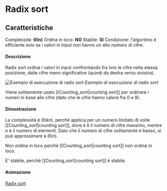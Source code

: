 # Radix sort
## Caratteristiche
Complessità: $\boldsymbol{\Theta(n)}$
Ordina in loco: **NO**
Stabile: **SI**
Condizione: l'algoritmo è efficiente solo se i valori in input non hanno un alto numero di cifre.

#### Descrizione
Radix sort ordina i valori in input confrontando fra loro le cifre nella stessa posizione, dalle cifre meno significative (quindi da destra verso sinistra).

![Esempio di esecuzione di radix sort](https://ds055uzetaobb.cloudfront.net/brioche/uploads/IEZs8xJML3-radixsort_ed.png?width=1200)
*Esempio di esecuzione di radix sort*

Viene solitamente usato [[Counting_sort|counting sort]] per ordinare i numeri in base alle cifre (dato che le cifre hanno valore fra 0 e 9).

#### Dimostrazione
La complessità è $\Theta(kn)$, perchè applica per un numero limitato di volte [[Counting_sort|counting sort]], dove $k$ è il numero di cifre massimo, mentre $n$ è il numero di elementi. Dato che il numero di cifre solitamente è basso, si può approssimare a $\Theta(n)$.

Non ordina in loco perchè [[Counting_sort|counting sort]] non ordina in loco.

E' stabile, perchè [[Counting_sort|counting sort]] è stabile.

#### Animazione
[Radix sort](https://www.youtube.com/watch?v=LyRWppObda4)
